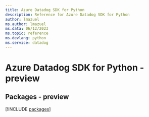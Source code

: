 ```yaml
---
title: Azure Datadog SDK for Python
description: Reference for Azure Datadog SDK for Python
author: lmazuel
ms.author: lmazuel
ms.data: 06/12/2023
ms.topic: reference
ms.devlang: python
ms.service: datadog
---
```

# Azure Datadog SDK for Python - preview
## Packages - preview
[!INCLUDE [packages](datadog-index.md)]